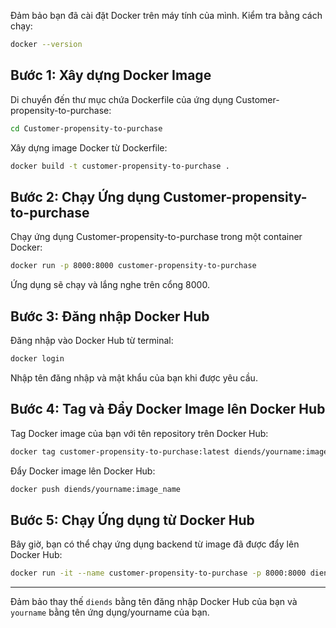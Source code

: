 
Đảm bảo bạn đã cài đặt Docker trên máy tính của mình. Kiểm tra bằng cách chạy:

```bash
docker --version
```

## Bước 1: Xây dựng Docker Image

Di chuyển đến thư mục chứa Dockerfile của ứng dụng Customer-propensity-to-purchase:

```bash
cd Customer-propensity-to-purchase
```

Xây dựng image Docker từ Dockerfile:

```bash
docker build -t customer-propensity-to-purchase .
```

## Bước 2: Chạy Ứng dụng Customer-propensity-to-purchase

Chạy ứng dụng Customer-propensity-to-purchase trong một container Docker:

```bash
docker run -p 8000:8000 customer-propensity-to-purchase
```

Ứng dụng sẽ chạy và lắng nghe trên cổng 8000.

## Bước 3: Đăng nhập Docker Hub

Đăng nhập vào Docker Hub từ terminal:

```bash
docker login
```

Nhập tên đăng nhập và mật khẩu của bạn khi được yêu cầu.

## Bước 4: Tag và Đẩy Docker Image lên Docker Hub

Tag Docker image của bạn với tên repository trên Docker Hub:

```bash
docker tag customer-propensity-to-purchase:latest diends/yourname:image_name
```

Đẩy Docker image lên Docker Hub:

```bash
docker push diends/yourname:image_name
```

## Bước 5: Chạy Ứng dụng từ Docker Hub

Bây giờ, bạn có thể chạy ứng dụng backend từ image đã được đẩy lên Docker Hub:

```bash
docker run -it --name customer-propensity-to-purchase -p 8000:8000 diends/yourname:image_name
```

---

Đảm bảo thay thế `diends` bằng tên đăng nhập Docker Hub của bạn và `yourname` bằng tên ứng dụng/yourname của bạn.